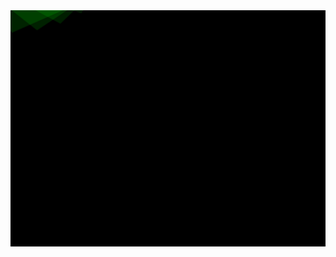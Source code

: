 <img src="https://raw.githubusercontent.com/abhishekg999/abhishekg999/refs/heads/main/include.svg"/>
